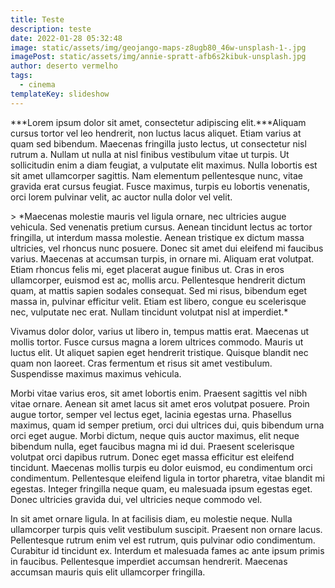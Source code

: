 ```yaml
---
title: Teste
description: teste
date: 2022-01-28 05:32:48
image: static/assets/img/geojango-maps-z8ugb80_46w-unsplash-1-.jpg
imagePost: static/assets/img/annie-spratt-afb6s2kibuk-unsplash.jpg
author: deserto vermelho
tags:
  - cinema
templateKey: slideshow
---
```

<!--StartFragment-->

\*\*\*Lorem ipsum dolor sit amet, consectetur adipiscing elit.\*\*\*Aliquam cursus tortor vel leo hendrerit, non luctus lacus aliquet. Etiam varius at quam sed bibendum. Maecenas fringilla justo lectus, ut consectetur nisl rutrum a. Nullam ut nulla at nisl finibus vestibulum vitae ut turpis. Ut sollicitudin enim a diam feugiat, a vulputate elit maximus. Nulla lobortis est sit amet ullamcorper sagittis. Nam elementum pellentesque nunc, vitae gravida erat cursus feugiat. Fusce maximus, turpis eu lobortis venenatis, orci lorem pulvinar velit, ac auctor nulla dolor vel velit.

\> \*Maecenas molestie mauris vel ligula ornare, nec ultricies augue vehicula. Sed venenatis pretium cursus. Aenean tincidunt lectus ac tortor fringilla, ut interdum massa molestie. Aenean tristique ex dictum massa ultricies, vel rhoncus nunc posuere. Donec sit amet dui eleifend mi faucibus varius. Maecenas at accumsan turpis, in ornare mi. Aliquam erat volutpat. Etiam rhoncus felis mi, eget placerat augue finibus ut. Cras in eros ullamcorper, euismod est ac, mollis arcu. Pellentesque hendrerit dictum quam, at mattis sapien sodales consequat. Sed mi risus, bibendum eget massa in, pulvinar efficitur velit. Etiam est libero, congue eu scelerisque nec, vulputate nec erat. Nullam tincidunt volutpat nisl at imperdiet.\*

Vivamus dolor dolor, varius ut libero in, tempus mattis erat. Maecenas ut mollis tortor. Fusce cursus magna a lorem ultrices commodo. Mauris ut luctus elit. Ut aliquet sapien eget hendrerit tristique. Quisque blandit nec quam non laoreet. Cras fermentum et risus sit amet vestibulum. Suspendisse maximus maximus vehicula.

Morbi vitae varius eros, sit amet lobortis enim. Praesent sagittis vel nibh vitae ornare. Aenean sit amet lacus sit amet eros volutpat posuere. Proin augue tortor, semper vel lectus eget, lacinia egestas urna. Phasellus maximus, quam id semper pretium, orci dui ultrices dui, quis bibendum urna orci eget augue. Morbi dictum, neque quis auctor maximus, elit neque bibendum nulla, eget faucibus magna mi id dui. Praesent scelerisque volutpat orci dapibus rutrum. Donec eget massa efficitur est eleifend tincidunt. Maecenas mollis turpis eu dolor euismod, eu condimentum orci condimentum. Pellentesque eleifend ligula in tortor pharetra, vitae blandit mi egestas. Integer fringilla neque quam, eu malesuada ipsum egestas eget. Donec ultricies gravida dui, vel ultricies neque commodo vel.

In sit amet ornare ligula. In at facilisis diam, eu molestie neque. Nulla ullamcorper turpis quis velit vestibulum suscipit. Praesent non ornare lacus. Pellentesque rutrum enim vel est rutrum, quis pulvinar odio condimentum. Curabitur id tincidunt ex. Interdum et malesuada fames ac ante ipsum primis in faucibus. Pellentesque imperdiet accumsan hendrerit. Maecenas accumsan mauris quis elit ullamcorper fringilla.

<!--EndFragment-->